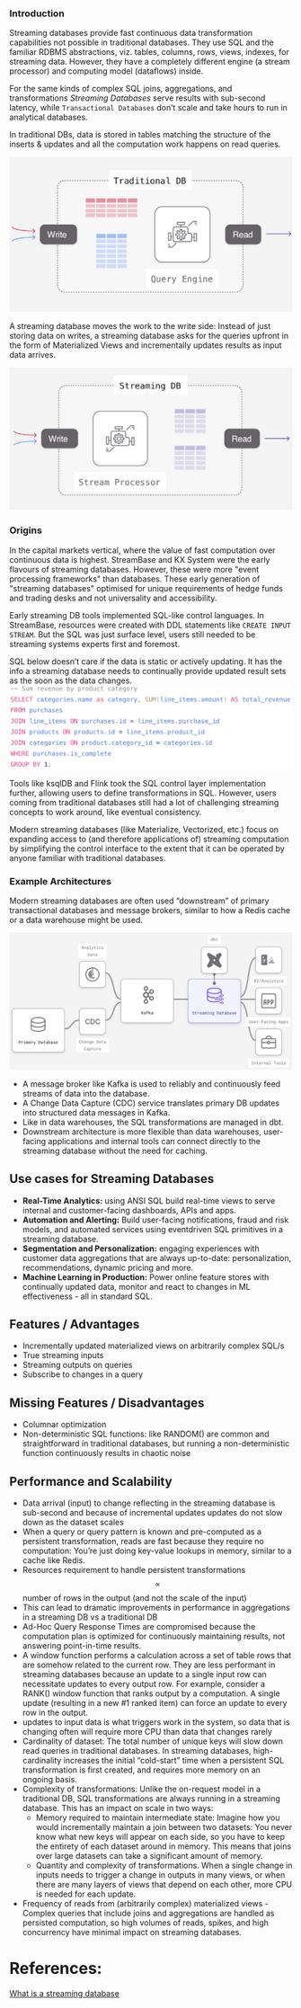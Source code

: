 ### Introduction
Streaming databases provide fast continuous data transformation capabilities not possible in traditional databases. They use SQL and the familiar RDBMS abstractions, viz. tables, columns, rows, views, indexes, for streaming data. However, they have a completely different engine (a stream processor) and computing model (dataflows) inside.

For the same kinds of complex SQL joins, aggregations, and transformations *Streaming Databases* serve results with sub-second latency, while `Transactional Databases` don’t scale and take hours to run in analytical databases.

In traditional DBs, data is stored in tables matching the structure of the inserts & updates and all the computation work happens on read queries.

![Traditional DB](images/TraditionalDB.png)

A streaming database moves the work to the write side: Instead of just storing data on writes, a streaming database asks for the queries upfront in the form of Materialized Views and incrementally updates results as input data arrives.

![Streaming DB](images/StreamingDB.png)

### Origins
In the capital markets vertical, where the value of fast computation over continuous data is highest. StreamBase and KX System were the early flavours of streaming databases. However, these were more "event processing frameworks" than databases. These early generation of "streaming databases" optimised for unique requirements of hedge funds and trading desks and not universality and accessibility.

Early streaming DB tools implemented SQL-like control languages. In StreamBase, resources were created with DDL statements like ```CREATE INPUT STREAM```. But the SQL was just surface level, users still needed to be streaming systems experts first and foremost.

SQL below doesn’t care if the data is static or actively updating. It has the info a streaming database needs to continually provide updated result sets as the soon as the data changes.
![Sample SQL](images/SampleSQL-StreamingDB.png)

Tools like ksqlDB and Flink took the SQL control layer implementation further, allowing users to define transformations in SQL. However, users coming from traditional databases still had a lot of challenging streaming concepts to work around, like eventual consistency.

Modern streaming databases (like Materialize, Vectorized, etc.) focus on expanding access to (and therefore applications of) streaming computation by simplifying the control interface to the extent that it can be operated by anyone familiar with traditional databases.

### Example Architectures
Modern streaming databases are often used “downstream” of primary transactional databases and message brokers, similar to how a Redis cache or a data warehouse might be used.

![Example Architecture](images/ExampleArchitecture.png)

* A message broker like Kafka is used to reliably and continuously feed streams of data into the database.
* A Change Data Capture (CDC) service translates primary DB updates into structured data messages in Kafka.
* Like in data warehouses, the SQL transformations are managed in dbt.
* Downstream architecture is more flexible than data warehouses, user-facing applications and internal tools can connect directly to the streaming database without the need for caching.

## Use cases for Streaming Databases
* **Real-Time Analytics:** using ANSI SQL build real-time views to serve internal and customer-facing dashboards, APIs and apps.
* **Automation and Alerting:** Build user-facing notifications, fraud and risk models, and automated services using eventdriven SQL primitives in a streaming database.
* **Segmentation and Personalization:** engaging experiences with customer data aggregations that are always up-to-date: personalization, recommendations, dynamic pricing and more.
* **Machine Learning in Production:** Power online feature stores with continually updated data, monitor and react to changes in ML effectiveness - all in standard SQL.

## Features / Advantages
* Incrementally updated materialized views on arbitrarily complex SQL/s
* True streaming inputs
* Streaming outputs on queries
* Subscribe to changes in a query

## Missing Features / Disadvantages
* Columnar optimization
* Non-deterministic SQL functions: like RANDOM() are common and straightforward in traditional databases, but running a non-deterministic function continuously results in chaotic noise

## Performance and Scalability
* Data arrival (input) to change reflecting in the streaming database is sub-second and because of incremental updates updates do not slow down as the dataset scales
* When a query or query pattern is known and pre-computed as a persistent transformation, reads are fast because they require no computation: You’re just doing key-value lookups in memory, similar to a cache like Redis.
* Resources requirement to handle persistent transformations $$\propto$$ number of rows in the output (and not the scale of the input)
* This can lead to dramatic improvements in performance in aggregations in a streaming DB vs a traditional DB
* Ad-Hoc Query Response Times are compromised because the computation plan is optimized for continuously maintaining results, not answering point-in-time results.
* A window function performs a calculation across a set of table rows that are somehow related to the current row. They are less performant in streaming databases because an update to a single input row can necessitate updates to every output row. For example, consider a RANK() window function that ranks output by a computation. A single update (resulting in a new #1 ranked item) can force an update to every row in the output.
* updates to input data is what triggers work in the system, so data that is changing often will require more CPU than data that changes rarely
* Cardinality of dataset: The total number of unique keys will slow down read queries in traditional databases. In streaming databases, high-cardinality increases the initial “cold-start” time when a persistent SQL transformation is first created, and requires more memory on an ongoing basis.
* Complexity of transformations: Unlike the on-request model in a traditional DB, SQL transformations are always running in a streaming database. This has an impact on scale in two ways: 
	* Memory required to maintain intermediate state: Imagine how you would incrementally maintain a join between two datasets: You never know what new keys will appear on each side, so you have to keep the entirety of each dataset around in memory. This means that joins over large datasets can take a significant amount of memory. 
	* Quantity and complexity of transformations. When a single change in inputs needs to trigger a change in outputs in many views, or when there are many layers of views that depend on each other, more CPU is needed for each update.
* Frequency of reads from (arbitrarily complex) materialized views - Complex queries that include joins and aggregations are handled as persisted computation, so high volumes of reads, spikes, and high concurrency have minimal impact on streaming databases.

# References:
[What is a streaming database](https://content.dataversity.net/rs/656-WMW-918/images/Materialize-Q32023-What-is-a-Streaming-Database.pdf)